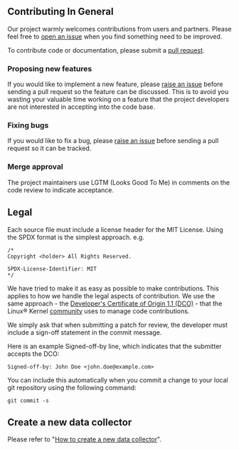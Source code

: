 ## Contributing In General
Our project warmly welcomes contributions from users and partners. 
Please feel free to [open an issue](https://github.com/instana/otel-database-dc/issues) when you find something need to be improved.

To contribute code or documentation, please submit a [pull request](https://github.com/instana/otel-database-dc/pulls).


### Proposing new features

If you would like to implement a new feature, please [raise an issue](https://github.com/instana/otel-database-dc/issues)
before sending a pull request so the feature can be discussed. This is to avoid
you wasting your valuable time working on a feature that the project developers
are not interested in accepting into the code base.

### Fixing bugs

If you would like to fix a bug, please [raise an issue](https://github.com/instana/otel-database-dc/issues) before sending a
pull request so it can be tracked.

### Merge approval

The project maintainers use LGTM (Looks Good To Me) in comments on the code
review to indicate acceptance.

## Legal

Each source file must include a license header for the MIT
License. Using the SPDX format is the simplest approach.
e.g.

```
/*
Copyright <holder> All Rights Reserved.

SPDX-License-Identifier: MIT
*/
```

We have tried to make it as easy as possible to make contributions. This
applies to how we handle the legal aspects of contribution. We use the
same approach - the [Developer's Certificate of Origin 1.1 (DCO)](https://github.com/hyperledger/fabric/blob/master/docs/source/DCO1.1.txt) - that the Linux® Kernel [community](https://elinux.org/Developer_Certificate_Of_Origin)
uses to manage code contributions.

We simply ask that when submitting a patch for review, the developer
must include a sign-off statement in the commit message.

Here is an example Signed-off-by line, which indicates that the
submitter accepts the DCO:

```
Signed-off-by: John Doe <john.doe@example.com>
```

You can include this automatically when you commit a change to your
local git repository using the following command:

```
git commit -s
```

## Create a new data collector

Please refer to "[How to create a new data collector](docs/developer/new-db.md)".